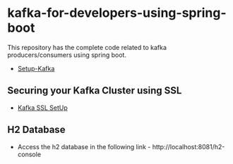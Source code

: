 	
# kafka-for-developers-using-spring-boot
This repository has the complete code related to kafka producers/consumers using spring boot.
- [Setup-Kafka](https://github.com/dilipsundarraj1/kafka-for-developers-using-spring-boot/blob/master/SetUpKafka.md)

## Securing your Kafka Cluster using SSL
- [Kafka SSL SetUp](https://github.com/dilipsundarraj1/kafka-for-developers-using-spring-boot/blob/master/Kafka_Security.md)

## H2 Database
- Access the h2 database in the following link - http://localhost:8081/h2-console
